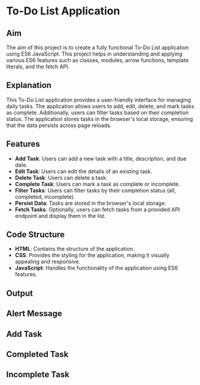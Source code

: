 # To-Do List Application

## Aim
The aim of this project is to create a fully functional To-Do List application using ES6 JavaScript. This project helps in understanding and applying various ES6 features such as classes, modules, arrow functions, template literals, and the fetch API.

## Explanation
This To-Do List application provides a user-friendly interface for managing daily tasks. The application allows users to add, edit, delete, and mark tasks as complete. Additionally, users can filter tasks based on their completion status. The application stores tasks in the browser's local storage, ensuring that the data persists across page reloads.

## Features
- **Add Task**: Users can add a new task with a title, description, and due date.
- **Edit Task**: Users can edit the details of an existing task.
- **Delete Task**: Users can delete a task.
- **Complete Task**: Users can mark a task as complete or incomplete.
- **Filter Tasks**: Users can filter tasks by their completion status (all, completed, incomplete).
- **Persist Data**: Tasks are stored in the browser's local storage.
- **Fetch Tasks**: Optionally, users can fetch tasks from a provided API endpoint and display them in the list.

## Code Structure
- **HTML**: Contains the structure of the application.
- **CSS**: Provides the styling for the application, making it visually appealing and responsive.
- **JavaScript**: Handles the functionality of the application using ES6 features.

## Output
## Alert Message


## Add Task


## Completed Task


## Incomplete Task



